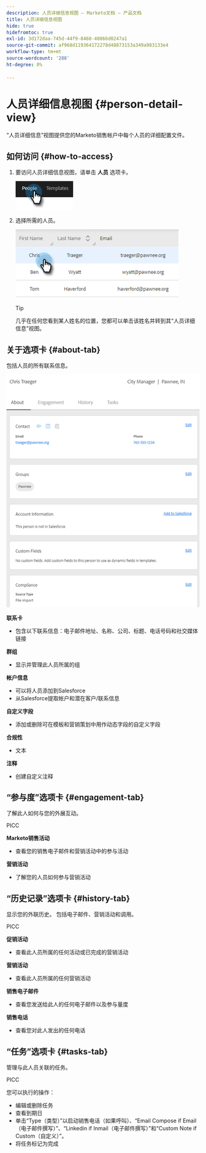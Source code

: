 ```yaml
---
description: 人员详细信息视图 — Marketo文档 — 产品文档
title: 人员详细信息视图
hide: true
hidefromtoc: true
exl-id: 3d172daa-745d-44f9-8460-40866d0247a1
source-git-commit: af968d119364172278d48873153a349a983133e4
workflow-type: tm+mt
source-wordcount: '288'
ht-degree: 0%

---
```


# 人员详细信息视图 {#person-detail-view}

“人员详细信息”视图提供您的Marketo销售帐户中每个人员的详细配置文件。

## 如何访问 {#how-to-access}

1. 要访问人员详细信息视图，请单击 **人员** 选项卡。

   ![](assets/person-detail-view-1.png)

1. 选择所需的人员。

   ![](assets/person-detail-view-2.png)

   >[!TIP]
   >
   >几乎在任何您看到某人姓名的位置，您都可以单击该姓名并转到其“人员详细信息”视图。

## 关于选项卡 {#about-tab}

包括人员的所有联系信息。

![](assets/person-detail-view-3.png)

**联系卡**

* 包含以下联系信息：电子邮件地址、名称、公司、标题、电话号码和社交媒体链接

**群组**

* 显示并管理此人员所属的组

**帐户信息**

* 可以将人员添加到Salesforce
* 从Salesforce提取帐户和潜在客户/联系信息

**自定义字段**

* 添加或删除可在模板和营销策划中用作动态字段的自定义字段

**合规性**

* 文本

**注释**

* 创建自定义注释

## “参与度”选项卡 {#engagement-tab}

了解此人如何与您的外展互动。

PICC

**Marketo销售活动**

* 查看您的销售电子邮件和营销活动中的参与活动

**营销活动**

* 了解您的人员如何参与营销活动

## “历史记录”选项卡 {#history-tab}

显示您的外联历史。 包括电子邮件、营销活动和调用。

PICC

**促销活动**

* 查看此人员所属的任何活动或已完成的营销活动

**营销活动**

* 查看此人员所属的任何营销活动

**销售电子邮件**

* 查看您发送给此人的任何电子邮件以及参与量度

**销售电话**

* 查看您对此人发出的任何电话

## “任务”选项卡 {#tasks-tab}

管理与此人员关联的任务。

PICC

您可以执行的操作：

* 编辑或删除任务
* 查看到期日
* 单击“Type（类型）”以启动销售电话（如果呼叫）、“Email Compose if Email（电子邮件撰写）”、“Linkedin if Inmail（电子邮件撰写）”和“Custom Note if Custom（自定义）”。
* 将任务标记为完成
